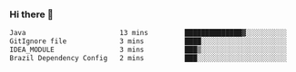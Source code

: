 ### Hi there 👋

<!--START_SECTION:waka-->

```txt
Java                       13 mins         ██████████████▓░░░░░░░░░░   58.21 %
GitIgnore file             3 mins          ████░░░░░░░░░░░░░░░░░░░░░   16.13 %
IDEA_MODULE                3 mins          ███▒░░░░░░░░░░░░░░░░░░░░░   13.45 %
Brazil Dependency Config   2 mins          ███░░░░░░░░░░░░░░░░░░░░░░   12.22 %
```

<!--END_SECTION:waka-->

<!--
**jerry-shao/jerry-shao** is a ✨ _special_ ✨ repository because its `README.md` (this file) appears on your GitHub profile.

Here are some ideas to get you started:

- 🔭 I’m currently working on ...
- 🌱 I’m currently learning ...
- 👯 I’m looking to collaborate on ...
- 🤔 I’m looking for help with ...
- 💬 Ask me about ...
- 📫 How to reach me: ...
- 😄 Pronouns: ...
- ⚡ Fun fact: ...
-->
